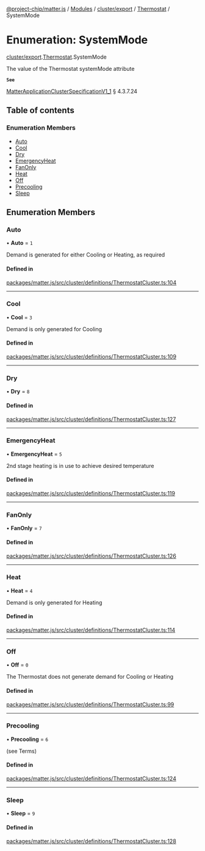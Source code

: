 [@project-chip/matter.js](../README.md) / [Modules](../modules.md) / [cluster/export](../modules/cluster_export.md) / [Thermostat](../modules/cluster_export.Thermostat.md) / SystemMode

# Enumeration: SystemMode

[cluster/export](../modules/cluster_export.md).[Thermostat](../modules/cluster_export.Thermostat.md).SystemMode

The value of the Thermostat systemMode attribute

**`See`**

[MatterApplicationClusterSpecificationV1_1](../interfaces/spec_export.MatterApplicationClusterSpecificationV1_1.md) § 4.3.7.24

## Table of contents

### Enumeration Members

- [Auto](cluster_export.Thermostat.SystemMode.md#auto)
- [Cool](cluster_export.Thermostat.SystemMode.md#cool)
- [Dry](cluster_export.Thermostat.SystemMode.md#dry)
- [EmergencyHeat](cluster_export.Thermostat.SystemMode.md#emergencyheat)
- [FanOnly](cluster_export.Thermostat.SystemMode.md#fanonly)
- [Heat](cluster_export.Thermostat.SystemMode.md#heat)
- [Off](cluster_export.Thermostat.SystemMode.md#off)
- [Precooling](cluster_export.Thermostat.SystemMode.md#precooling)
- [Sleep](cluster_export.Thermostat.SystemMode.md#sleep)

## Enumeration Members

### Auto

• **Auto** = ``1``

Demand is generated for either Cooling or Heating, as required

#### Defined in

[packages/matter.js/src/cluster/definitions/ThermostatCluster.ts:104](https://github.com/project-chip/matter.js/blob/c15b1068/packages/matter.js/src/cluster/definitions/ThermostatCluster.ts#L104)

___

### Cool

• **Cool** = ``3``

Demand is only generated for Cooling

#### Defined in

[packages/matter.js/src/cluster/definitions/ThermostatCluster.ts:109](https://github.com/project-chip/matter.js/blob/c15b1068/packages/matter.js/src/cluster/definitions/ThermostatCluster.ts#L109)

___

### Dry

• **Dry** = ``8``

#### Defined in

[packages/matter.js/src/cluster/definitions/ThermostatCluster.ts:127](https://github.com/project-chip/matter.js/blob/c15b1068/packages/matter.js/src/cluster/definitions/ThermostatCluster.ts#L127)

___

### EmergencyHeat

• **EmergencyHeat** = ``5``

2nd stage heating is in use to achieve desired temperature

#### Defined in

[packages/matter.js/src/cluster/definitions/ThermostatCluster.ts:119](https://github.com/project-chip/matter.js/blob/c15b1068/packages/matter.js/src/cluster/definitions/ThermostatCluster.ts#L119)

___

### FanOnly

• **FanOnly** = ``7``

#### Defined in

[packages/matter.js/src/cluster/definitions/ThermostatCluster.ts:126](https://github.com/project-chip/matter.js/blob/c15b1068/packages/matter.js/src/cluster/definitions/ThermostatCluster.ts#L126)

___

### Heat

• **Heat** = ``4``

Demand is only generated for Heating

#### Defined in

[packages/matter.js/src/cluster/definitions/ThermostatCluster.ts:114](https://github.com/project-chip/matter.js/blob/c15b1068/packages/matter.js/src/cluster/definitions/ThermostatCluster.ts#L114)

___

### Off

• **Off** = ``0``

The Thermostat does not generate demand for Cooling or Heating

#### Defined in

[packages/matter.js/src/cluster/definitions/ThermostatCluster.ts:99](https://github.com/project-chip/matter.js/blob/c15b1068/packages/matter.js/src/cluster/definitions/ThermostatCluster.ts#L99)

___

### Precooling

• **Precooling** = ``6``

(see Terms)

#### Defined in

[packages/matter.js/src/cluster/definitions/ThermostatCluster.ts:124](https://github.com/project-chip/matter.js/blob/c15b1068/packages/matter.js/src/cluster/definitions/ThermostatCluster.ts#L124)

___

### Sleep

• **Sleep** = ``9``

#### Defined in

[packages/matter.js/src/cluster/definitions/ThermostatCluster.ts:128](https://github.com/project-chip/matter.js/blob/c15b1068/packages/matter.js/src/cluster/definitions/ThermostatCluster.ts#L128)
